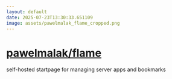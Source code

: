 ```yaml
---
layout: default
date: 2025-07-23T13:30:33.651109
image: assets/pawelmalak_flame_cropped.png
---
```


# [pawelmalak/flame](https://github.com/pawelmalak/flame)

self-hosted startpage for managing server apps and bookmarks
